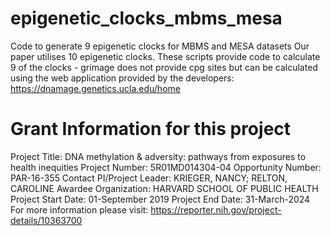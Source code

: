 # epigenetic_clocks_mbms_mesa
Code to generate 9 epigenetic clocks for MBMS and MESA datasets
Our paper utilises 10 epigenetic clocks. These scripts provide code to calculate 9 of the clocks - grimage does not provide cpg sites but can be calculated using the web application provided by the developers: https://dnamage.genetics.ucla.edu/home


# Grant Information for this project
Project Title: DNA methylation & adversity: pathways from exposures to health inequities
Project Number: 5R01MD014304-04
Opportunity Number: PAR-16-355
Contact PI/Project Leader: KRIEGER, NANCY; RELTON, CAROLINE
Awardee Organization: HARVARD SCHOOL OF PUBLIC HEALTH
Project Start Date: 01-September 2019
Project End Date: 31-March-2024
For more information please visit: https://reporter.nih.gov/project-details/10363700
